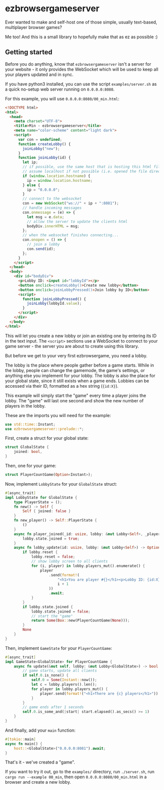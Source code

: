 # ezbrowsergameserver

Ever wanted to make and self-host one of those simple, usually text-based, multiplayer browser games?

Me too! And this is a small library to hopefully make that as ez as possible :)

## Getting started

Before you do anything, know that `ezbrowsergameserver` isn't
a server for your website - it only provides the WebSocket
which will be used to keep all your players updated and in sync.

If you have python3 installed, you can use the script `examples/server.sh` as a quick
no-setup web server running on `0.0.0.0:8080`.

For this example, you will use `0.0.0.0:8080/00_min.html`:

```html
<!DOCTYPE html>
<html>
  <head>
    <meta charset="UTF-8">
    <title>Min - ezbrowsergameserver</title>
    <meta name="color-scheme" content="light dark">
    <script>
      var con = undefined;
      function createLobby() {
        joinLobby("new");
      }
      function joinLobby(id) {
        let ip;
        // if possible, use the same host that is hosting this html file.
        // assume localhost if not possible (i.e. opened the file directly)
        if (window.location.hostname) {
          ip = window.location.hostname;
        } else {
          ip = "0.0.0.0";
        }
        // connect to the websocket
        con = new WebSocket("ws://" + ip + ":8081");
        // handle incoming messages
        con.onmessage = (e) => {
          let msg = e.data;
          // allow the server to update the clients html
          bodyDiv.innerHTML = msg;
        };
        // when the websocket finishes connecting...
        con.onopen = () => {
          // join a lobby
          con.send(id);
        };
      }
    </script>
  </head>
  <body>
    <div id="bodyDiv">
      <p>Lobby ID: <input id="lobbyId"></p>
      <button onclick=createLobby()>Create new lobby</button>
      <button onclick=joinLobbyPressed()>Join lobby by ID</button>
      <script>
        function joinLobbyPressed() {
          joinLobby(lobbyId.value);
        }
      </script>
    </div>
  </body>
</html>
```

This will let you create a new lobby or join an existing one by entering its ID in the text input.
The `<script>` sections use a WebSocket to connect to your game server - the server
you are about to create using this library.

But before we get to your very first ezbrowsergame, you need a lobby.

The lobby is the place where people gather before a game starts.
While in the lobby, people can change the gamemode, the game's settings,
or anything else you implement for your lobby.
The lobby is also the place for your global state, since it still exists when a game ends.
Lobbies can be accessed via their ID, formatted as a hex string (`{id:X}`).

This example will simply start the "game" every time a player joins the lobby.
The "game" will last one second and show the new number of players in the lobby.

These are the imports you will need for the example:

```rust
use std::time::Instant;
use ezbrowsergameserver::prelude::*;
```

First, create a struct for your global state:

```rust
struct GlobalState {
    joined: bool,
}
```

Then, one for your game:

```rust
struct PlayerCountGame(Option<Instant>);
```

Now, implement `LobbyState` for your `GlobalState` struct:

```rust
#[async_trait]
impl LobbyState for GlobalState {
    type PlayerState = ();
    fn new() -> Self {
        Self { joined: false }
    }
    fn new_player() -> Self::PlayerState {
        ()
    }
    async fn player_joined(_id: usize, lobby: &mut Lobby<Self>, _player: PlayerIndex) {
        lobby.state.joined = true;
    }
    async fn lobby_update(id: usize, lobby: &mut Lobby<Self>) -> Option<Box<dyn GameState<Self>>> {
        if lobby.reset {
            lobby.reset = false;
            // show lobby screen to all clients
            for (i, player) in lobby.players_mut().enumerate() {
                player
                    .send(format!(
                        "<h1>You are player #{}</h1><p>Lobby ID: {id:X}</p>",
                        i + 1
                    ))
                    .await;
            }
        }
        if lobby.state.joined {
            lobby.state.joined = false;
            // start the "game"
            return Some(Box::new(PlayerCountGame(None)));
        }
        None
    }
}
```

Then, implement `GameState` for your `PlayerCountGame`:

```rust
#[async_trait]
impl GameState<GlobalState> for PlayerCountGame {
    async fn update(&mut self, lobby: &mut Lobby<GlobalState>) -> bool {
        // game starts, update all clients
        if self.0.is_none() {
            self.0 = Some(Instant::now());
            let c = lobby.players().len();
            for player in lobby.players_mut() {
                player.send(format!("<h1>There are {c} players</h1>")).await;
            }
        }
        // game ends after 1 seconds
        self.0.is_some_and(|start| start.elapsed().as_secs() >= 1)
    }
}
```

And finally, add your `main` function:

```rust
#[tokio::main]
async fn main() {
    host::<GlobalState>("0.0.0.0:8081").await;
}
```

That's it - we've created a "game".

If you want to try it out, go to the `examples/` directory,
run `./server.sh`, run `cargo run --example 00_min`,
then open `0.0.0.0:8080/00_min.html` in a browser and create a new lobby.
